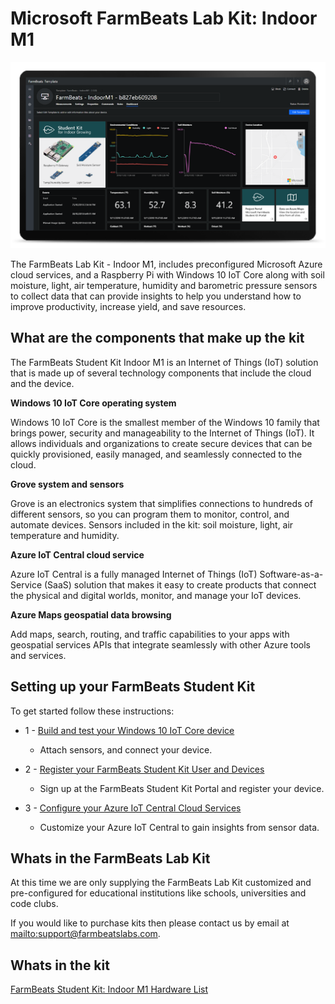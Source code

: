 Microsoft FarmBeats Lab Kit: Indoor M1
==========================================

![FarmBeats Lab Kit](media/6ce37f9fac5376235962215af0db38c9.png)

The FarmBeats Lab Kit - Indoor M1, includes preconfigured Microsoft Azure
cloud services, and a Raspberry Pi with Windows 10 IoT Core along with soil
moisture, light, air temperature, humidity and barometric pressure sensors to
collect data that can provide insights to help you understand how to improve
productivity, increase yield, and save resources.

What are the components that make up the kit
--------------------------------------------

The FarmBeats Student Kit Indoor M1 is an Internet of Things (IoT) solution that
is made up of several technology components that include the cloud and the
device.

**Windows 10 IoT Core operating system**

Windows 10 IoT Core is the smallest member of the Windows 10 family that brings
power, security and manageability to the Internet of Things (IoT). It allows
individuals and organizations to create secure devices that can be quickly
provisioned, easily managed, and seamlessly connected to the cloud.

**Grove system and sensors**

Grove is an electronics system that simplifies connections to hundreds of
different sensors, so you can program them to monitor, control, and automate
devices. Sensors included in the kit: soil moisture, light, air temperature and
humidity.

**Azure IoT Central cloud service**

Azure IoT Central is a fully managed Internet of Things (IoT)
Software-as-a-Service (SaaS) solution that makes it easy to create products that
connect the physical and digital worlds, monitor, and manage your IoT devices.

**Azure Maps geospatial data browsing**

Add maps, search, routing, and traffic capabilities to your apps with geospatial
services APIs that integrate seamlessly with other Azure tools and services.



Setting up your FarmBeats Student Kit
-------------------------------------

To get started follow these instructions:

-   1 - [Build and test your Windows 10 IoT Core
    device](https://github.com/farmbeatslabs/fblkv2/blob/master/Indoor-m1/1_Build_your_Windows_10_IoT_Core_Device.md)

    -   Attach sensors, and connect your device.

-   2 - [Register your FarmBeats Student Kit User and
    Devices](https://github.com/farmbeatslabs/fblkv2/blob/master/Indoor-m1/2_Register_your_FarmBeats_Lab_Kit_User_and_Device.md)

    -   Sign up at the FarmBeats Student Kit Portal and register your device.

-   3 - [Configure your Azure IoT Central Cloud
    Services](https://github.com/farmbeatslabs/fblkv2/blob/master/Indoor-m1/3_Configure_your_Azure_IoT_Central_Cloud_Service.md)

    -   Customize your Azure IoT Central to gain insights from sensor data.

Whats in the FarmBeats Lab Kit
---------------------------------------

At this time we are only supplying the FarmBeats Lab Kit customized and
pre-configured for educational institutions like schools, universities and code
clubs. 

If you would like to purchase kits then please contact us by email at
[mailto:support\@farmbeatslabs.com](mailto:support@farmbeatslabs.com).


Whats in the kit
-----------------
[FarmBeats Student Kit: Indoor M1 Hardware
List](https://github.com/farmbeatslabs/fblkv2/blob/master/Indoor-m1/Indoor_M1_Hardware_List.md)

